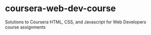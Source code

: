 # coursera-web-dev-course
Solutions to Coursera HTML, CSS, and Javascript for Web Developers course assignments

